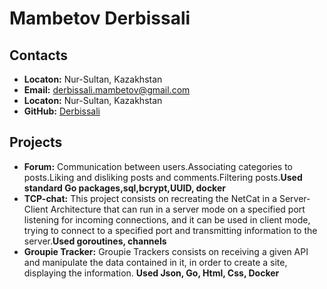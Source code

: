 # Mambetov Derbissali #
## Contacts ##
+ **Locaton:** Nur-Sultan, Kazakhstan 
+ **Email:** derbissali.mambetov@gmail.com 
+ **Locaton:** Nur-Sultan, Kazakhstan 
+ **GitHub:** [Derbissali](https://github.com/Derbissali) 
## Projects ##
+ **Forum:** Communication between users.Associating categories to posts.Liking and disliking posts and
comments.Filtering posts.**Used standard Go packages,sql,bcrypt,UUID, docker**
+ **TCP-chat:** This project consists on recreating the NetCat in a Server-Client Architecture that can run in a server mode
on a specified port listening for incoming connections, and it can be used in client mode, trying to connect to a
specified port and transmitting information to the server.**Used goroutines, channels**
+ **Groupie Tracker:** Groupie Trackers consists on receiving a given API and manipulate the data contained in it, in order to create
a site, displaying the information. **Used Json, Go, Html, Css, Docker**
